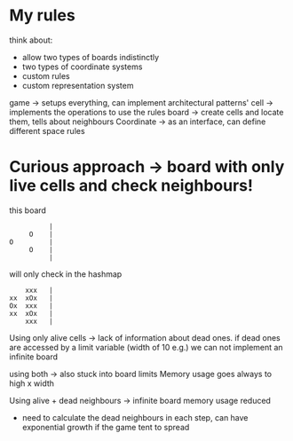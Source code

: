 
# My rules
think about:
- allow two types of boards indistinctly
- two types of coordinate systems
- custom rules
- custom representation system

game -> setups everything, can implement architectural patterns'
cell -> implements the operations to use the rules
board -> create cells and locate them, tells about neighbours
Coordinate -> as an interface, can define different space rules

# Curious approach -> board with only live cells and check neighbours!
this board
```
          |
     O    |
O         |
     O    |
          |
```
will only check in the hashmap
```
    xxx   |
xx  xOx   |
Ox  xxx   |
xx  xOx   |
    xxx   |
```

Using only alive cells -> 
lack of information about dead ones.
if dead ones are accessed by a limit variable (width of 10 e.g.) we can not implement an infinite board

using both ->
also stuck into board limits
Memory usage goes always to high x width

Using alive + dead neighbours ->
infinite board
memory usage reduced
- need to calculate the dead neighbours in each step, can have exponential growth if the game tent to spread